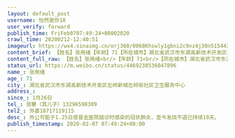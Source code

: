 ```yaml
---
layout: default_post
username: 怡然是你18
user_verify: forward
publish_time: FriFeb0707:49:24+08002020
crawl_time: 20200212-12:40:51
imageurl: https://wx4.sinaimg.cn/orj360/0068Khswly1gbni2c9nz4j30n5154431.jpg,https://wx4.sinaimg.cn/orj360/0068Khswly1gbni2cizd0j30u01hcgok.jpg
content_brief: 【姓名】张用绪【年龄】71【所在城市】湖北省武汉市东湖高新技术开发区左岭新城左岭街社区卫生服务中心【患病时间】1月26日【联系方式】张攀（其儿子）：13296598309【其他紧急联系人】外婆：18717119115【病情描述】外公可能于1.25日感冒去医院就诊时感染的冠状肺炎，至今发烧不退已持续10天。 ...全文
content_full_raw: 【姓名】张用绪<br/>【年龄】71<br/>【所在城市】湖北省武汉市东湖高新技术开发区左岭新城左岭街社区卫生服务中心<br/>【患病时间】1月26日<br/>【联系方式】张攀（其儿子）：13296598309<br/>【其他紧急联系人】外婆：18717119115<br/>【病情描述】外公可能于1.25日感冒去医院就诊时感染的冠状肺炎，至今发烧不退已持续10天。<br/>【CT检查】可见散在斑片状、团片状磨玻璃影，右肺中叶及两肺下叶另见多发条索状密度增高影，气管支气管开口通畅，纵隔未见明显肿大淋巴结，主动脉壁可见斑片状高密度影，双侧胸腔未见明显积液征象。<br/>【诊断印象】肺部感染复查，两肺多发磨玻璃感染灶，建议实验室检查鉴别诊断；右肺中叶及两肺下叶纤维灶。<br/>【彩色超声报告单】双肾结石并积液；右肾小囊肿；双侧输尿管上段扩张。<br/>【其他】外公高位截瘫多年；且患有双肾结石、积液；同时肺磨玻璃状，现在在社区卫生所只是简单医治，对病情毫无作用，现急需转入医院接收系统治疗！！！千万不要转入方舱医院！外公高位截瘫无法自理！！！！！
status_url: https://m.weibo.cn/status/4469238536047896
name_: 张用绪
age_: 71
city_: 湖北省武汉市东湖高新技术开发区左岭新城左岭街社区卫生服务中心
address_: 
since_: 1月26日
tel_: 张攀（其儿子）13296598309
tel2_: 外婆18717119115
desc_: 外公可能于1.25日感冒去医院就诊时感染的冠状肺炎，至今发烧不退已持续10天。
publish_timestamp: 2020-02-07 07:49:24+08:00
---
```

